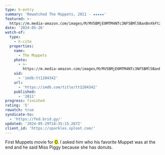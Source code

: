```yaml
---
type: h-entry
summary: 'Rewatched The Muppets, 2011 - ★★★★★'
featured: >-
  https://m.media-amazon.com/images/M/MV5BMjE0MTM4NTc3NF5BMl5BanBnXkFtZTcwMjYzOTIxNg@@._V1_SX300.jpg
date: '2024-05-26'
watch-of:
  type:
    - h-cite
  properties:
    name:
      - The Muppets
    photo:
      - >-
        https://m.media-amazon.com/images/M/MV5BMjE0MTM4NTc3NF5BMl5BanBnXkFtZTcwMjYzOTIxNg@@._V1_SX300.jpg
    uid:
      - 'imdb:tt1204342'
    url:
      - 'https://imdb.com/title/tt1204342'
    published:
      - '2011'
progress: finished
rating: '5'
rewatch: true
syndicate-to:
  - 'https://fed.brid.gy/'
updated: '2024-05-29T14:35:15.267Z'
client_id: 'https://sparkles.sploot.com/'
---
```

First Muppets movie for <mark data-person="o">O</mark>. I asked him who his favorite Muppet was at the end and he said Miss Piggy because she has donuts.
